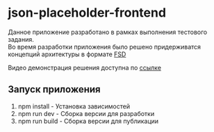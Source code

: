 # json-placeholder-frontend

Данное приложение разработано в рамках выполнения тестового задания.</br>
Во время разработки приложения было решено придерживатся концепций архитектуры в формате <a href="https://feature-sliced.design/ru/docs/get-started/overview" target="_blank">FSD</a></br>

Видео демонстрация решения доступна по <a href="https://youtu.be/1UpDTrKPYbA" target="_blank">ссылке</a> </br>
## Запуск приложения
<ol>
   <li>npm install - Установка зависимостей</li>
   <li>npm run dev - Сборка версии для разработки</li>
   <li>npm run build - Сборка версии для публикации</li>
</ol>

